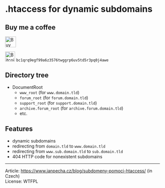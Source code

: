 .htaccess for dynamic subdomains
================================

Buy me a coffee
---------------

<a href="https://www.paypal.me/janpecha/5eur"><img src="https://buymecoffee.intm.org/img/button-paypal-white.png" alt="Buy me a coffee" height="35"></a>

<img src="https://buymecoffee.intm.org/img/bitcoin@2x.png" alt="Bitcoin" height="32"> `bc1qrq9egf99a6z3576twggrp6uv5td5r3pq0j4awe`


Directory tree
--------------

* DocumentRoot
	* ```www_root``` (for ```www.domain.tld```)
	* ```forum_root``` (for ```forum.domain.tld```)
	* ```support_root``` (for ```support.domain.tld```)
	* ```archive.forum_root``` (for ```archive.forum.domain.tld```)
	* etc.


Features
--------
* dynamic subdomains
* redirecting from ```domain.tld``` to ```www.domain.tld```
* redirecting from ```www.sub.domain.tld``` to ```sub.domain.tld```
* 404 HTTP code for nonexistent subdomains


----

Article: https://www.janpecha.cz/blog/subdomeny-pomoci-htaccess/ (in Czech)
<br>License: WTFPL

